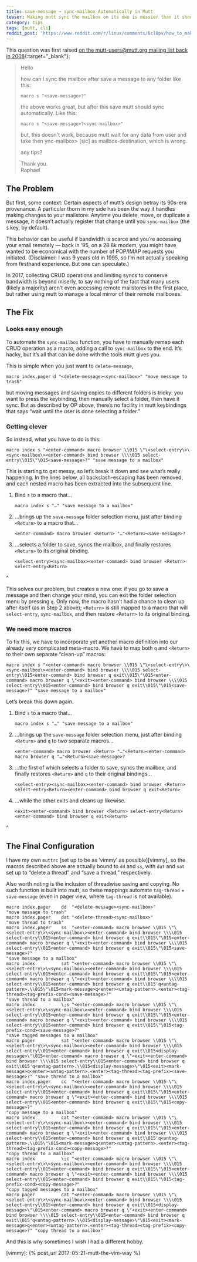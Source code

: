 ```yaml
---
title: save-message → sync-mailbox Automatically in Mutt
teaser: Making mutt sync the mailbox on its own is messier than it should have to be — but it can be done.
category: tips
tags: [mutt, cli]
reddit_post: 'https://www.reddit.com/r/linux/comments/6cl0pv/how_to_make_mutt_syncmailbox_automatically_after/'
---
```


This question was first raised [on the mutt-users@mutt.org mailing list back in 2008][op]{:target="_blank"}:

> Hello
> 
> how can I sync the mailbox after save a message to any folder like this:
> 
> `macro s "<save-message>?"`
> 
> the above works great, but after this save mutt should sync
> automatically. Like this:
> 
> `macro s "<save-message>?<sync-mailbox>"`
> 
> but, this doesn't work, because mutt wait for any data from user and
> take then ync-mailbox> [sic] as mailbox-destination, which is wrong.
> 
> any tips?
> 
> Thank you.  
> Raphael

The Problem
-----------

But first, some context: Certain aspects of mutt’s design betray its 90s-era provenance. A particular thorn in my side has been the way it handles making changes to your mailstore: Anytime you delete, move, or duplicate a message, it doesn’t actually register that change until you `sync-mailbox` (the `$` key, by default).

This behavior can be useful if bandwidth is scarce and you’re accessing your email remotely — back in ’95, on a 28.8k modem, you might have wanted to be economical with the number of POP/IMAP requests you initiated. (Disclaimer: I was 9 years old in 1995, so I’m not actually speaking from firsthand experience. But one can speculate.)

In 2017, collecting CRUD operations and limiting syncs to conserve bandwidth is beyond miserly, to say nothing of the fact that many users (likely a majority) aren’t even accessing remote mailstores in the first place, but rather using mutt to manage a local mirror of their remote mailboxes.

The Fix
-------

### Looks easy enough

To automate the `sync-mailbox` function, you have to manually remap each CRUD operation as a macro, adding a call to `sync-mailbox` to the end. It’s hacky, but it’s all that can be done with the tools mutt gives you.

This is simple when you just want to `delete-message`,

```
macro index,pager d "<delete-message><sync-mailbox>" "move message to trash"
```

but moving messages and saving copies to different folders is tricky: you want to press the keybinding, then manually select a folder, then have it sync. But as described by OP above, there’s no facility in mutt keybindings that says “wait until the user is done selecting a folder.”

### Getting clever

So instead, what you have to do is this:

```
macro index s "<enter-command> macro browser \\015 \"\<select-entry\>\<sync-mailbox\><enter-command> bind browser \\\\015 select-entry\\015\"\015<save-message>?" "save message to a mailbox"
```

This is starting to get messy, so let’s break it down and see what’s really happening. In the lines below, all backslash-escaping has been removed, and each nested macro has been extracted into the subsequent line.

1. Bind `s` to a macro that…

       macro index s "…" "save message to a mailbox"

2. …brings up the `save-message` folder selection menu, just after binding `<Return>` to a macro that…

       <enter-command> macro browser <Return> "…"<Return><save-message>?

3. …selects a folder to save, syncs the mailbox, and finally restores `<Return>` to its original binding.

       <select-entry><sync-mailbox><enter-command> bind browser <Return> select-entry<Return>

^

This solves our problem, but creates a new one: if you go to save a message and then change your mind, you can exit the folder selection menu by pressing `q`. Only now, the macro hasn’t had a chance to clean up after itself (as in Step 2 above); `<Return>` is still mapped to a macro that will `select-entry`, `sync-mailbox`, and then restore `<Return>` to its original binding.

### We need more macros

To fix this, we have to incorporate yet another macro definition into our already very complicated meta-macro. We have to map both `q` and `<Return>` to their own separate “clean-up” macros:

```
macro index s "<enter-command> macro browser \\015 \"\<select-entry\>\<sync-mailbox\><enter-command> bind browser \\\\015 select-entry\\015<enter-command> bind browser q exit\\015\"\015<enter-command> macro browser q \"<exit><enter-command> bind browser \\\\015 select-entry\\015<enter-command> bind browser q exit\\015\"\015<save-message>?" "save message to a mailbox"
```

Let’s break this down again.

1. Bind `s` to a macro that…

       macro index s "…" "save message to a mailbox"

2. …brings up the `save-message` folder selection menu, just after binding `<Return>` and `q` to two separate macros…

       <enter-command> macro browser <Return> "…"<Return><enter-command> macro browser q "…"<Return><save-message>?

3. …the first of which selects a folder to save, syncs the mailbox, and finally restores `<Return>` and `q` to their original bindings…

       <select-entry><sync-mailbox><enter-command> bind browser <Return> select-entry<Return><enter-command> bind browser q exit<Return>

4. …while the other exits and cleans up likewise.

       <exit><enter-command> bind browser <Return> select-entry<Return><enter-command> bind browser q exit<Return>

^

The Final Configuration
-----------------------

I have my own `muttrc` [set up to be as ‘vimmy’ as possible][vimmy], so the macros described above are actually bound to `dd` and `ss`, with `dat` and `sat` set up to “delete a thread” and “save a thread,” respectively.

Also worth noting is the inclusion of threadwise saving and copying. No such function is built into mutt, so these mappings automate `tag-thread` + `save-message` (even in pager view, where `tag-thread` is not available).

```
macro index,pager    dd  "<delete-message><sync-mailbox>"                                 "move message to trash"
macro index,pager    dat "<delete-thread><sync-mailbox>"                                  "move thread to trash"
macro index,pager    ss  "<enter-command> macro browser \\015 \"\<select-entry\>\<sync-mailbox\><enter-command> bind browser \\\\015 select-entry\\015<enter-command> bind browser q exit\\015\"\015<enter-command> macro browser q \"<exit><enter-command> bind browser \\\\015 select-entry\\015<enter-command> bind browser q exit\\015\"\015<save-message>?"                                                                                                                                     "save message to a mailbox"
macro index          sat "<enter-command> macro browser \\015 \"\<select-entry\>\<sync-mailbox\><enter-command> bind browser \\\\015 select-entry\\015<enter-command> bind browser q exit\\015\"\015<enter-command> macro browser q \"<exit><enter-command> bind browser \\\\015 select-entry\\015<enter-command> bind browser q exit\\015'q<untag-pattern>.\\015\"\015<mark-message>q<enter><untag-pattern>.<enter><tag-thread><tag-prefix-cond><save-message>?"                                    "save thread to a mailbox"
macro index          \;s "<enter-command> macro browser \\015 \"\<select-entry\>\<sync-mailbox\><enter-command> bind browser \\\\015 select-entry\\015<enter-command> bind browser q exit\\015\"\015<enter-command> macro browser q \"<exit><enter-command> bind browser \\\\015 select-entry\\015<enter-command> bind browser q exit\\015\"\015<tag-prefix-cond><save-message>?"                                                                                                                    "save tagged messages to a mailbox"
macro pager          sat "<enter-command> macro browser \\015 \"\<select-entry\>\<sync-mailbox\><enter-command> bind browser \\\\015 select-entry\\015<enter-command> bind browser q exit\\015<display-message>\"\015<enter-command> macro browser q \"<exit><enter-command> bind browser \\\\015 select-entry\\015<enter-command> bind browser q exit\\015'q<untag-pattern>.\\015<display-message>\"\015<exit><mark-message>q<enter><untag-pattern>.<enter><tag-thread><tag-prefix><save-message>?" "save thread to a mailbox"
macro index,pager    cc  "<enter-command> macro browser \\015 \"\<select-entry\>\<sync-mailbox\><enter-command> bind browser \\\\015 select-entry\\015<enter-command> bind browser q exit\\015\"\015<enter-command> macro browser q \"<exit><enter-command> bind browser \\\\015 select-entry\\015<enter-command> bind browser q exit\\015\"\015<copy-message>?"                                                                                                                                     "copy message to a mailbox"
macro index          cat "<enter-command> macro browser \\015 \"\<select-entry\>\<sync-mailbox\><enter-command> bind browser \\\\015 select-entry\\015<enter-command> bind browser q exit\\015\"\015<enter-command> macro browser q \"<exit><enter-command> bind browser \\\\015 select-entry\\015<enter-command> bind browser q exit\\015'q<untag-pattern>.\\015\"\015<mark-message>q<enter><untag-pattern>.<enter><tag-thread><tag-prefix-cond><copy-message>?"                                    "copy thread to a mailbox"
macro index          \;c "<enter-command> macro browser \\015 \"\<select-entry\>\<sync-mailbox\><enter-command> bind browser \\\\015 select-entry\\015<enter-command> bind browser q exit\\015\"\015<enter-command> macro browser q \"<exit><enter-command> bind browser \\\\015 select-entry\\015<enter-command> bind browser q exit\\015\"\015<tag-prefix-cond><copy-message>?"                                                                                                                    "copy tagged messages to a mailbox"
macro pager          cat "<enter-command> macro browser \\015 \"\<select-entry\>\<sync-mailbox\><enter-command> bind browser \\\\015 select-entry\\015<enter-command> bind browser q exit\\015<display-message>\"\015<enter-command> macro browser q \"<exit><enter-command> bind browser \\\\015 select-entry\\015<enter-command> bind browser q exit\\015'q<untag-pattern>.\\015<display-message>\"\015<exit><mark-message>q<enter><untag-pattern>.<enter><tag-thread><tag-prefix><copy-message>?" "copy thread to a mailbox"
```

And this is why sometimes I wish I had a different hobby.

[op]: http://mutt-users.mutt.narkive.com/IQMJfPuh/save-message-to-and-then-sync-the-folder
[vimmy]: {% post_url 2017-05-21-mutt-the-vim-way %}
